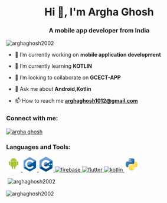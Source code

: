 <h1 align="center">Hi 👋, I'm Argha Ghosh</h1>
<h3 align="center">A mobile app developer from India</h3>

<p align="left"> <img src="https://komarev.com/ghpvc/?username=arghaghosh2002&label=Profile%20views&color=0e75b6&style=flat" alt="arghaghosh2002" /> </p>

- 🔭 I’m currently working on **mobile application development**

- 🌱 I’m currently learning **KOTLIN**

- 👯 I’m looking to collaborate on **GCECT-APP**

- 💬 Ask me about **Android,Kotlin**

- 📫 How to reach me **arghaghosh1012@gmail.com**

<h3 align="left">Connect with me:</h3>
<p align="left">
<a href="https://linkedin.com/in/argha ghosh" target="blank"><img align="center" src="https://raw.githubusercontent.com/rahuldkjain/github-profile-readme-generator/master/src/images/icons/Social/linked-in-alt.svg" alt="argha ghosh" height="30" width="40" /></a>
</p>

<h3 align="left">Languages and Tools:</h3>
<p align="left"> <a href="https://developer.android.com" target="_blank" rel="noreferrer"> <img src="https://raw.githubusercontent.com/devicons/devicon/master/icons/android/android-original-wordmark.svg" alt="android" width="40" height="40"/> </a> <a href="https://www.cprogramming.com/" target="_blank" rel="noreferrer"> <img src="https://raw.githubusercontent.com/devicons/devicon/master/icons/c/c-original.svg" alt="c" width="40" height="40"/> </a> <a href="https://www.w3schools.com/cpp/" target="_blank" rel="noreferrer"> <img src="https://raw.githubusercontent.com/devicons/devicon/master/icons/cplusplus/cplusplus-original.svg" alt="cplusplus" width="40" height="40"/> </a> <a href="https://firebase.google.com/" target="_blank" rel="noreferrer"> <img src="https://www.vectorlogo.zone/logos/firebase/firebase-icon.svg" alt="firebase" width="40" height="40"/> </a> <a href="https://flutter.dev" target="_blank" rel="noreferrer"> <img src="https://www.vectorlogo.zone/logos/flutterio/flutterio-icon.svg" alt="flutter" width="40" height="40"/> </a> <a href="https://kotlinlang.org" target="_blank" rel="noreferrer"> <img src="https://www.vectorlogo.zone/logos/kotlinlang/kotlinlang-icon.svg" alt="kotlin" width="40" height="40"/> </a> <a href="https://www.python.org" target="_blank" rel="noreferrer"> <img src="https://raw.githubusercontent.com/devicons/devicon/master/icons/python/python-original.svg" alt="python" width="40" height="40"/> </a> </p>

<p>&nbsp;<img align="center" src="https://github-readme-stats.vercel.app/api?username=arghaghosh2002&show_icons=true&locale=en" alt="arghaghosh2002" /></p>

<p><img align="center" src="https://github-readme-streak-stats.herokuapp.com/?user=arghaghosh2002&" alt="arghaghosh2002" /></p>
